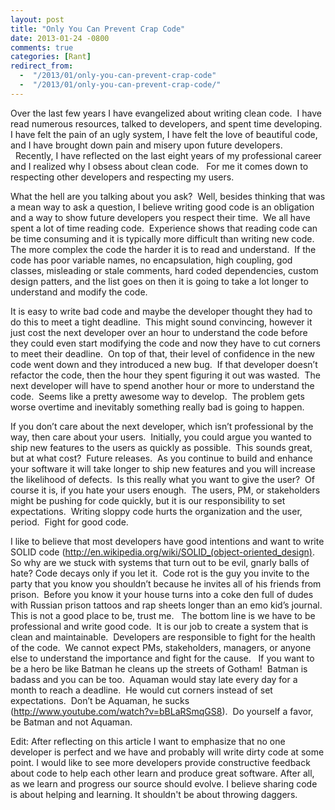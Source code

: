 ```yaml
---
layout: post
title: "Only You Can Prevent Crap Code"
date: 2013-01-24 -0800
comments: true
categories: [Rant]
redirect_from: 
  -  "/2013/01/only-you-can-prevent-crap-code"
  -  "/2013/01/only-you-can-prevent-crap-code/"
---
```


Over the last few years I have evangelized about writing clean code.  I have read numerous resources, talked to developers, and spent time developing.  I have felt the pain of an ugly system, I have felt the love of beautiful code, and I have brought down pain and misery upon future developers.   Recently, I have reflected on the last eight years of my professional career and I realized why I obsess about clean code.   For me it comes down to respecting other developers and respecting my users.

What the hell are you talking about you ask?  Well, besides thinking that was a mean way to ask a question, I believe writing good code is an obligation and a way to show future developers you respect their time.  We all have spent a lot of time reading code.  Experience shows that reading code can be time consuming and it is typically more difficult than writing new code.  The more complex the code the harder it is to read and understand.  If the code has poor variable names, no encapsulation, high coupling, god classes, misleading or stale comments, hard coded dependencies, custom design patters, and the list goes on then it is going to take a lot longer to understand and modify the code.

It is easy to write bad code and maybe the developer thought they had to do this to meet a tight deadline.  This might sound convincing, however it just cost the next developer over an hour to understand the code before they could even start modifying the code and now they have to cut corners to meet their deadline.  On top of that, their level of confidence in the new code went down and they introduced a new bug.  If that developer doesn’t refactor the code, then the hour they spent figuring it out was wasted.  The next developer will have to spend another hour or more to understand the code.  Seems like a pretty awesome way to develop.  The problem gets worse overtime and inevitably something really bad is going to happen.

If you don’t care about the next developer, which isn’t professional by the way, then care about your users.  Initially, you could argue you wanted to ship new features to the users as quickly as possible.  This sounds great, but at what cost?  Future releases.  As you continue to build and enhance your software it will take longer to ship new features and you will increase the likelihood of defects.  Is this really what you want to give the user?  Of course it is, if you hate your users enough.  The users, PM, or stakeholders might be pushing for code quickly, but it is our responsibility to set expectations.  Writing sloppy code hurts the organization and the user, period.  Fight for good code.

I like to believe that most developers have good intentions and want to write SOLID code (<a href="http://en.wikipedia.org/wiki/SOLID_(object-oriented_design)">http://en.wikipedia.org/wiki/SOLID_(object-oriented_design)</a>.  So why are we stuck with systems that turn out to be evil, gnarly balls of hate? Code decays only if you let it.  Code rot is the guy you invite to the party that you know you shouldn’t because he invites all of his friends from prison.  Before you know it your house turns into a coke den full of dudes with Russian prison tattoos and rap sheets longer than an emo kid’s journal.  This is not a good place to be, trust me.   The bottom line is we have to be professional and write good code.  It is our job to create a system that is clean and maintainable.  Developers are responsible to fight for the health of the code.  We cannot expect PMs, stakeholders, managers, or anyone else to understand the importance and fight for the cause.   If you want to be a hero be like Batman he cleans up the streets of Gotham!  Batman is badass and you can be too.  Aquaman would stay late every day for a month to reach a deadline.  He would cut corners instead of set expectations.  Don’t be Aquaman, he sucks (<a href="http://www.youtube.com/watch?v=bBLaRSmqGS8">http://www.youtube.com/watch?v=bBLaRSmqGS8</a>).  Do yourself a favor, be Batman and not Aquaman.

Edit:
After reflecting on this article I want to emphasize that no one developer is perfect and we have and probably will write dirty code at some point.  I would like to see more developers provide constructive feedback about code to help each other learn and produce great software.  After all, as we learn and progress our source should evolve.  I believe sharing code is about helping and learning.  It shouldn't be about throwing daggers.
